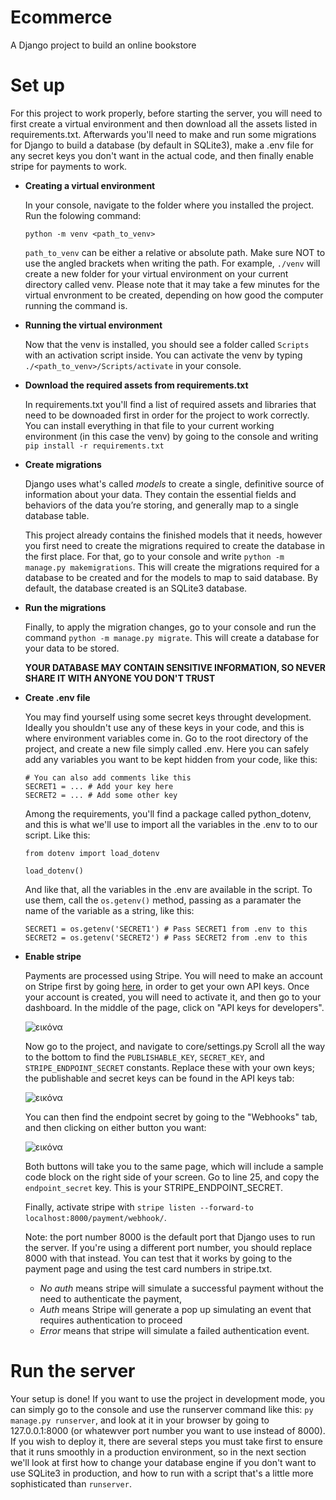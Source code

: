# Ecommerce
A Django project to build an online bookstore

# Set up
For this project to work properly, before starting the server, you will need to first create a virtual environment and then download all the assets listed in requirements.txt. Afterwards you'll need to make and run some migrations for Django to build a database (by default in SQLite3), make a .env file for any secret keys you don't want in the actual code, and then finally enable stripe for payments to work.

- **Creating a virtual environment**

   In your console, navigate to the folder where you installed the project. Run the folowing command:
   
   `python -m venv <path_to_venv>`
   
   `path_to_venv` can be either a relative or absolute path. Make sure NOT to use the angled brackets when writing the path. For example, `./venv` will create a new folder for your virtual environment on your current directory called venv. Please note that it may take a few minutes for the virtual envronment to be created, depending on how good the computer running the command is.
   
- **Running the virtual environment**

   Now that the venv is installed, you should see a folder called `Scripts` with an activation script inside. You can activate the venv by typing `./<path_to_venv>/Scripts/activate` in your console.

- **Download the required assets from requirements.txt**

  In requirements.txt you'll find a list of required assets and libraries that need to be downoaded first in order for the project to work correctly. You can install everything in that file to your current working environment (in this case the venv) by going to the console and writing `pip install -r requirements.txt`

- **Create migrations**

  Django uses what's called *models* to create a single, definitive source of information about your data. They contain the essential fields and behaviors of the data you’re storing, and generally map to a single database table.

  This project already contains the finished models that it needs, however you first need to create the migrations required to create the database in the first place. For that, go to your console and write `python -m manage.py makemigrations`. This will create the migrations required for a database to be created and for the models to map to said database. By default, the database created is an SQLite3 database.

- **Run the migrations**
  
  Finally, to apply the migration changes, go to your console and run the command `python -m manage.py migrate`. This will create a database for your data to be stored.

  **YOUR DATABASE MAY CONTAIN SENSITIVE INFORMATION, SO NEVER SHARE IT WITH ANYONE YOU DON'T TRUST**
- **Create .env file**

  You may find yourself using some secret keys throught development. Ideally you shouldn't use any of these keys in your code, and this is where environment variables come in. Go to the root directory of the project, and create a new file simply called .env. Here you can safely add any variables you want to be kept hidden from your code, like this:
  ```
  # You can also add comments like this
  SECRET1 = ... # Add your key here
  SECRET2 = ... # Add some other key
  ```
  Among the requirements, you'll find a package called python_dotenv, and this is what we'll use to import all the variables in the .env to to our script. Like this:
  
  ```
  from dotenv import load_dotenv

  load_dotenv()
  ```

  And like that, all the variables in the .env are available in the script. To use them, call the `os.getenv()` method, passing as a paramater the name of the variable as a string, like this:
  ```
  SECRET1 = os.getenv('SECRET1') # Pass SECRET1 from .env to this
  SECRET2 = os.getenv('SECRET2') # Pass SECRET2 from .env to this
  ```
- **Enable stripe**

  Payments are processed using Stripe. You will need to make an account on Stripe first by going [here](https://dashboard.stripe.com/register), in order to get your own API keys. Once your account is created, you will need to activate it, and then go to your dashboard. In the middle of the page, click on "API keys for developers".
  
  ![εικόνα](https://github.com/ArceusLegend/Ecommerce/assets/109414442/1a767a99-9156-40cc-a921-aa99aab07ca9)

  Now go to the project, and navigate to core/settings.py Scroll all the way to the bottom to find the `PUBLISHABLE_KEY`, `SECRET_KEY`, and `STRIPE_ENDPOINT_SECRET` constants. Replace these with your own keys; the publishable and secret keys can be found in the API keys tab:
  
  ![εικόνα](https://github.com/ArceusLegend/Ecommerce/assets/109414442/e08eb6f2-4c42-432d-ab05-9fa63084b2a6)

  You can then find the endpoint secret by going to the "Webhooks" tab, and then clicking on either button you want:

  ![εικόνα](https://github.com/ArceusLegend/Ecommerce/assets/109414442/938a13d3-c4c4-424f-846e-38f129f9bde5)

  Both buttons will take you to the same page, which will include a sample code block on the right side of your screen. Go to line 25, and copy the `endpoint_secret` key. This is your STRIPE_ENDPOINT_SECRET.
  
  Finally, activate stripe with `stripe listen --forward-to localhost:8000/payment/webhook/`.

  Note: the port number 8000 is the default port that Django uses to run the server. If you're using a different port number, you should replace 8000 with that instead. You can test that it works by going to the payment page and using the test card numbers in stripe.txt.
  - *No auth* means stripe will simulate a successful payment without the need to authenticate the payment,
  - *Auth* means Stripe will generate a pop up simulating an event that requires authentication to proceed
  - *Error* means that stripe will simulate a failed authentication event.

# Run the server
Your setup is done! If you want to use the project in development mode, you can simply go to the console and use the runserver command like this: `py manage.py runserver`, and look at it in your browser by going to 127.0.0.1:8000 (or whatewver port number you want to use instead of 8000). If you wish to deploy it, there are several steps you must take first to ensure that it runs smoothly in a production environment, so in the next section we'll look at first how to change your database engine if you don't want to use SQLite3 in production, and how to run with a script that's a little more sophisticated than `runserver`.
